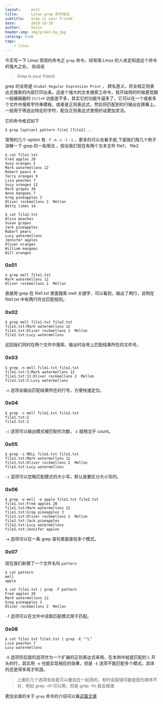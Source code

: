 ```yaml
---
layout:     post
title:      Linux grep 命令用法
subtitle:   Grep is your friend
date:       2019-10-10
author:     kevin
header-img: img/green-bg.jpg
catalog: true
tags:
    - linux
---
```


今天写一下 Linux 常用的命令之 `grep` 命令，经常用 Linux 的人肯定知道这个命令的强大之处， 俗话说 

> Grep is your friend 



grep 的全称是 `Global Regular Expression Print` ， 顾名思义，将全局正则表达式搜索的内容打印出来。这是个强大的文本搜索工命令，我开始用的时候感觉跟一般编辑器的 `Ctrl+F` 功能差不多，其实它的功能牛逼多了，它可以在一个或者多个文件中搜索字符串模板，或者是正则表达式，然后将匹配到的行输出在屏幕上。一般用于筛选出特定的字符，配合正则表达式使用的话更加灵活。



它的命令格式如下



```	shell
$ grep [option] pattern file1 [file2]...
```



常用的几个 option 有	`-f`	`-n`	`-c`  `-l`	`-i` ，更多的可以去看手册,下面我们用几个例子讲解一下 grep 的一些用法     ，假设我们现在有两个文本文件 file1， file2



```shell
$ cat file1.txt
Fred apples 20
Susy oranges 5
Mark watermellons 12
Robert pears 4
Terry oranges 9
Lisa peaches 7
Susy oranges 12
Mark grapes 39
Anne mangoes 7
Greg pineapples 3
Oliver rockmellons 2  Mellon
Betty limes 14

```



```shell
$ cat file2.txt
Alice peaches
Susan grapes
Jack pineapples
Robert pears
Lucy watermellons
Jennifer apples
Oliver oranges
William mangoes
Bill oranges
```



### 0x01



```shell
$ grep mell file1.txt
Mark watermellons 12
Oliver rockmellons 2  Mellon
```



直接用 grep 在 file1.txt 里面搜索 mell 关键字，可以看到，输出了两行，说明在 file1.txt 中有两行符合匹配规则。



### 0x02



```shell
$ grep mell file1.txt file2.txt
file1.txt:Mark watermellons 12
file1.txt:Oliver rockmellons 2  Mellon
file2.txt:Lucy watermellons
```



这回我们同时在两个文件中搜索，输出时会带上匹配结果所在的文件号。



### 0x03



```shell
$ grep -n mell file1.txt file2.txt
file1.txt:3:Mark watermellons 12
file1.txt:11:Oliver rockmellons 2  Mellon
file2.txt:5:Lucy watermellons
```



`-n` 选项会输出匹配结果所在的行号，方便快速定位。



### 0x04



```shell
$ grep -c mell file1.txt file2.txt
file1.txt:2
file2.txt:1
```



`-c` 选项可以输出模式被匹配的次数， c 就相当于 count。



### 0x05



```shell
$ grep -i MELL file1.txt file2.txt
file1.txt:Mark watermellons 12
file1.txt:Oliver rockmellons 2  Mellon
file2.txt:Lucy watermellons
```



`-i` 选项可以忽略匹配模式的大小写，默认是要区分大小写的。



### 0x06



```shell
$ grep -e mell -e apple file1.txt file2.txt
file1.txt:Fred apples 20
file1.txt:Mark watermellons 12
file1.txt:Greg pineapples 3
file1.txt:Oliver rockmellons 2  Mellon
file2.txt:Jack pineapples
file2.txt:Lucy watermellons
file2.txt:Jennifer apples
```



`-e` 选项可以在一条 grep 语句里面查找多个模式。



### 0x07



现在我们新建了一个文件名叫 `pattern`



```shell
$ cat pattern
mell
apple
```



```shell
$ cat file1.txt | grep -f pattern
Fred apples 20
Mark watermellons 12
Greg pineapples 3
Oliver rockmellons 2  Mellon
```



`-f` 选项可以在文件中读取匹配模式用于匹配。



### 0x08



```shell
$ cat file1.txt file2.txt | grep -E "^L"
Lisa peaches 7
Lucy watermellons
```



`-E` 选项将后面的选项作为一个扩展的正则表达式来用，在本例中就是匹配的 L 开头的行，其实用 `-e` 也能实现相应的效果，但是 `-E` 选项不能匹配多个模式，具体的还是得多用才知道。





> 上面的几个选项有些是可以叠加在一起用的，有时会报错可能是因为顺序不对，例如 grep -nf 可以用，但是 grep -fn 就会报错



更加全面的关于 `grep` 命令的介绍可以看[这篇文章](https://linux.cn/article-5453-1.html)



